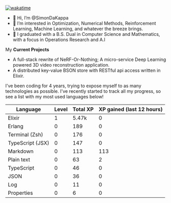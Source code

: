 
[![wakatime](https://wakatime.com/badge/user/50e6c678-94a9-4739-af51-360aeb113c51.svg)](https://wakatime.com/@50e6c678-94a9-4739-af51-360aeb113c51)

- 👋 Hi, I’m @SimonDaKappa
- 👀 I’m interested in Optimization, Numerical Methods, Reinforcement Learning, Machine Learning, and whatever the breeze brings.
- 🌱 I graduated with a B.S. Dual in Computer Science and Mathematics, with a focus in Operations Research and A.I

My **Current Projects** 
- A full-stack rewrite of NeRF-Or-Nothing; A micro-service Deep Learning powered 3D video reconstruction application.
- A distributed key-value BSON store with RESTful api access written in Elixir.

I've been coding for 4 years, trying to expose myself to as many technologies as possible. I've recently started to track all my progress, so see
a list with my most used languages below!

| Language | Level | Total XP | XP gained (last 12 hours) |
| --- | --- | --- | --- |
| Elixir | 1 | 5.47k | 0 |
| Erlang | 0 | 189 | 0 |
| Terminal (Zsh) | 0 | 176 | 0 |
| TypeScript (JSX) | 0 | 147 | 0 |
| Markdown | 0 | 113 | 113 |
| Plain text | 0 | 63 | 2 |
| TypeScript | 0 | 46 | 0 |
| JSON | 0 | 36 | 0 |
| Log | 0 | 11 | 0 |
| Properties | 0 | 6 | 0 |